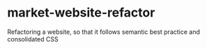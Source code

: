 # market-website-refactor
Refactoring a website, so that it follows semantic best practice and consolidated CSS
